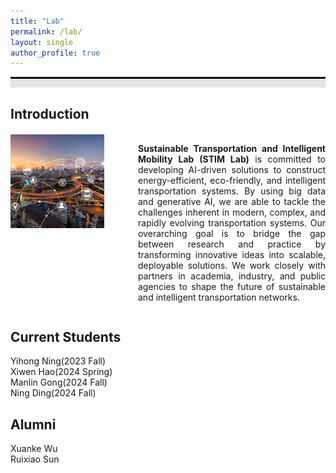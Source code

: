 ```yaml
---
title: "Lab"
permalink: /lab/
layout: single
author_profile: true
---
```


<div style="border-top: 3px solid black;"></div>
<div style="background-color: #e5e5e5; height: 1em; margin-bottom: 1.2em;"></div>


<h2>Introduction</h2>
<div style="display: flex; align-items: flex-start; gap: 20px; margin-top: 20px; flex-wrap: wrap;">
  <!-- Image on the left -->
  <div style="flex: 1 1 auto;">
    <img src="../images/2_ITS.png"
         alt="Intelligent Transportation System"
         style="width: 150px; height: auto; max-width: 100%;">
  </div>

  <!-- Text on the right -->
  <div style="flex: 1; min-width: 300px;">
    <p style="text-align: justify;">
      <b>Sustainable Transportation and Intelligent Mobility Lab (STIM Lab)</b> is committed to developing AI-driven solutions to construct energy-efficient, eco-friendly, and intelligent transportation systems. By using big data and generative AI, we are able to tackle the challenges inherent in modern, complex, and rapidly evolving transportation systems. Our overarching goal is to bridge the gap between research and practice by transforming innovative ideas into scalable, deployable solutions. We work closely with partners in academia, industry, and public agencies to shape the future of sustainable and intelligent transportation networks.
    </p>
  </div>
</div>


<h2>Current Students</h2>
Yihong Ning(2023 Fall)<br>
Xiwen Hao(2024 Spring)<br>
Manlin Gong(2024 Fall)<br>
Ning Ding(2024 Fall)<br>

<h2>Alumni</h2>
Xuanke Wu<br>
Ruixiao Sun<br>
